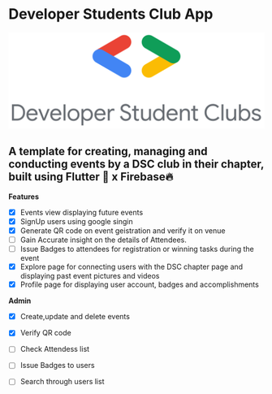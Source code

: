 # Developer Students Club App

![DSC](/assets/dsc.png)



## A template for creating, managing and conducting events by a DSC club in their chapter, built using Flutter 💙 x Firebase🔥


**Features**
- [x] Events view displaying future events
- [x] SignUp users using google singin 
- [x] Generate QR code on event geistration and verify it on venue
- [ ] Gain Accurate insight on the details of Attendees. 
- [ ] Issue Badges to attendees for registration or winning tasks during the event
- [x] Explore page for connecting users with the DSC chapter page and displaying past event pictures and videos
- [x] Profile page for displaying user account, badges and accomplishments

**Admin**
- [x] Create,update and delete events 
- [x] Verify QR code 
- [ ] Check Attendess list
- [ ] Issue Badges to users
- [ ] Search through users list




